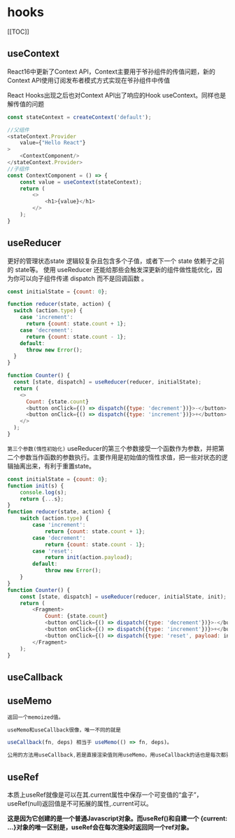 # hooks

[[TOC]]

## useContext
React16中更新了Context API，Context主要用于爷孙组件的传值问题，新的Context API使用订阅发布者模式方式实现在爷孙组件中传值

React Hooks出现之后也对Context API出了响应的Hook useContext。同样也是解传值的问题

```js
const stateContext = createContext('default');

//父组件
<stateContext.Provider
    value={"Hello React"}
>
    <ContextComponent/>
</stateContext.Provider>
//子组件 
const ContextComponent = () => {
    const value = useContext(stateContext);
    return (
        <>
            <h1>{value}</h1>
        </>
    );
}
```

## useReducer
更好的管理状态state 逻辑较复杂且包含多个子值，或者下一个 state 依赖于之前的 state等。 
使用 useReducer 还能给那些会触发深更新的组件做性能优化，因为你可以向子组件传递 dispatch 而不是回调函数 。
```js
const initialState = {count: 0};

function reducer(state, action) {
  switch (action.type) {
    case 'increment':
      return {count: state.count + 1};
    case 'decrement':
      return {count: state.count - 1};
    default:
      throw new Error();
  }
}

function Counter() {
  const [state, dispatch] = useReducer(reducer, initialState);
  return (
    <>
      Count: {state.count}
      <button onClick={() => dispatch({type: 'decrement'})}>-</button>
      <button onClick={() => dispatch({type: 'increment'})}>+</button>
    </>
  );
}
```

`第三个参数(惰性初始化)`
useReducer的第三个参数接受一个函数作为参数，并把第二个参数当作函数的参数执行。主要作用是初始值的惰性求值，把一些对状态的逻辑抽离出来，有利于重置state。
```js
const initialState = {count: 0};
function init(s) {
    console.log(s);
    return {...s};
}
function reducer(state, action) {
    switch (action.type) {
        case 'increment':
            return {count: state.count + 1};
        case 'decrement':
            return {count: state.count - 1};
        case 'reset':
            return init(action.payload);
        default:
            throw new Error();
    }
}
function Counter() {
    const [state, dispatch] = useReducer(reducer, initialState, init);
    return (
        <Fragment>
            Count: {state.count}
            <button onClick={() => dispatch({type: 'decrement'})}>-</button>
            <button onClick={() => dispatch({type: 'increment'})}>+</button>
            <button onClick={() => dispatch({type: 'reset', payload: initialState})}>重置</button>
        </Fragment>
    );
}
```

## useCallback


## useMemo
```js
返回一个memoized值。

useMemo和useCallback很像，唯一不同的就是

useCallback(fn, deps) 相当于 useMemo(() => fn, deps)。

公用的方法用useCallback,若是直接渲染值则用useMemo，用useCallback的话也是每次都要执行的，但是useMemo是直接把值记忆存储了（前面的都是废话，其实都能实现，不过这样更符合习惯）

```

## useRef
本质上useRef就像是可以在其.current属性中保存一个可变值的“盒子”，useRef(null)返回值是不可拓展的属性,.current可以。

**这是因为它创建的是一个普通Javascript对象。而useRef()和自建一个 {current: ...}对象的唯一区别是，useRef会在每次渲染时返回同一个ref对象。**
